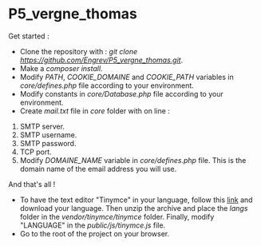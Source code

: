 # P5_vergne_thomas

Get started :
- Clone the repository with : _git clone https://github.com/Engrev/P5_vergne_thomas.git_.
- Make a _composer install_.
- Modify _PATH_, _COOKIE_DOMAINE_ and _COOKIE_PATH_ variables in _core/defines.php_ file according to your environment.
- Modify constants in _core/Database.php_ file according to your environment.
- Create _mail.txt_ file in _core_ folder with on line :
1. SMTP server.
2. SMTP username.
3. SMTP password.
4. TCP port.
5. Modify _DOMAINE_NAME_ variable in _core/defines.php_ file. This is the domain name of the email address you will use.

And that's all !
- To have the text editor "Tinymce" in your language, follow this [link](https://www.tiny.cloud/get-tiny/language-packages/) and download your language.
  Then unzip the archive and place the _langs_ folder in the _vendor/tinymce/tinymce_ folder.
  Finally, modify "LANGUAGE" in the _public/js/tinymce.js_ file.
- Go to the root of the project on your browser.